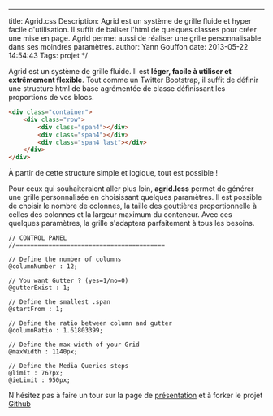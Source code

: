 ---
title: Agrid.css
Description: Agrid est un système de grille fluide et hyper facile d'utilisation. Il suffit de baliser l'html de quelques classes pour créer une mise en page. Agrid permet aussi de réaliser une grille personnalisable dans ses moindres paramètres.
author: Yann Gouffon
date: 2013-05-22 14:54:43
Tags: projet
*/

Agrid est un système de grille fluide. Il est <strong>léger, facile à utiliser et extrêmement flexible</strong>. Tout comme un Twitter Bootstrap, il suffit de définir une structure html de base agrémentée de classe définissant les proportions de vos blocs.

```html
<div class="container">
    <div class="row">
        <div class="span4"></div>
        <div class="span4"></div>
        <div class="span4 last"></div>
    </div>
</div>
```

À partir de cette structure simple et logique, tout est possible !

Pour ceux qui souhaiteraient aller plus loin, <strong>agrid.less</strong> permet de générer une grille personnalisée en choisissant quelques paramètres. Il est possible de choisir le nombre de colonnes, la taille des gouttières proportionnelle à celles des colonnes et la largeur maximum du conteneur. Avec ces quelques paramètres, la grille s'adaptera parfaitement à tous les besoins.

```less
// CONTROL PANEL
//=========================================

// Define the number of columns
@columnNumber : 12;

// You want Gutter ? (yes=1/no=0)
@gutterExist : 1;

// Define the smallest .span
@startFrom : 1;

// Define the ratio between column and gutter
@columnRatio : 1.61803399;

// Define the max-width of your Grid
@maxWidth : 1140px;

// Define the Media Queries steps
@limit : 767px;
@ieLimit : 950px;
```

N'hésitez pas à faire un tour sur la page de [présentation](http://yago31.github.io/agrid.css/) et à forker le projet [Github](https://github.com/yago31/agrid.css)

